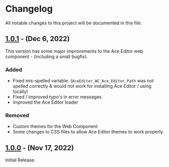 # Changelog

All notable changes to this project will be documented in this file.


## [1.0.1] - (Dec 6, 2022)

This version has some major improvements to the Ace Editor web component - (including a small bugfix). 

### Added

- Fixed mis-spelled variable. (```AceEditor_WC_Ace_Editor_Path``` was not spelled correctly & would not work for installing Ace Editor / using locally)
- Fixed / improved typo's in error messages
- Improved the Ace Editor loader

### Removed

- Custom themes for the Web Component
- Some changes to CSS files to allow Ace Editor themes to work properly. 






## [1.0.0] - (Nov 17, 2022)

Initial Release.


<!--
These Markdown anchors provide a link to the diff for each release. They should be
updated any time a new release is cut.
-->
[1.0.1]: /v1.0.1
[1.0.0]: /v1.0.0
